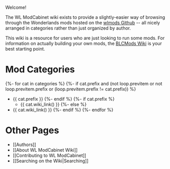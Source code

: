 Welcome!

The WL ModCabinet wiki exists to provide a slightly-easier way of browsing through
the Wonderlands mods hosted on the
[wlmods Github](https://github.com/BLCM/wlmods) -- all nicely arranged in
categories rather than just organized by author.  

This wiki is a resource for users who are just looking to run some mods.
For information on actually building your own mods, the [BLCMods
Wiki](https://github.com/BLCM/BLCMods/wiki/Wonderlands-Modding-Info) is your best
starting point.

# Mod Categories

{%- for cat in categories %}
{%- if cat.prefix and (not loop.previtem or not loop.previtem.prefix or (loop.previtem.prefix != cat.prefix)) %}
- {{ cat.prefix }}
{%- endif %}
{%- if cat.prefix %}
  - {{ cat.wiki_link() }}
{%- else %}
- {{ cat.wiki_link() }}
{%- endif %}
{%- endfor %}

# Other Pages

- [[Authors]]
- [[About WL ModCabinet Wiki]]
- [[Contributing to WL ModCabinet]]
- [[Searching on the Wiki|Searching]]
